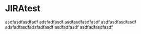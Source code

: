 # JIRAtest

asdfasdfasdfadf
adsfadfasdf
asdfasdfasdfasdf
asdfasdfasdfasdf
adsfadfasdfadsfadfasdf
asdfadfasdf
asdfadfasdfasdf
